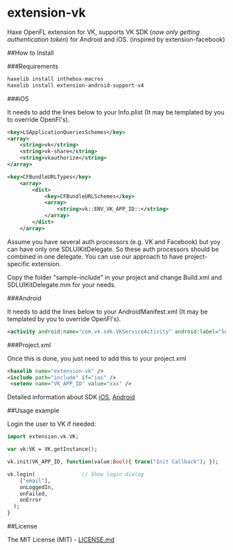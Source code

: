 # extension-vk
Haxe OpenFL extension for VK, supports VK SDK (*now only getting authentication token*) for Android and iOS. (inspired by extension-facebook)

##How to Install

###Requirements

```bash
haxelib install inthebox-macros
haxelib install extension-android-support-v4
```

###iOS

It needs to add the lines below to your Info.plist (It may be templated by you to override OpenFl's).

```xml
<key>LSApplicationQueriesSchemes</key> 
<array> 
    <string>vk</string> 
    <string>vk-share</string> 
    <string>vkauthorize</string> 
</array>

<key>CFBundleURLTypes</key>
    <array>
        <dict>
            <key>CFBundleURLSchemes</key>
            <array>
                <string>vk::ENV_VK_APP_ID::</string>
            </array>
        </dict>
    </array>
```

Assume you have several auth processors (e.g. VK and Facebook) but yoy can have only one SDLUIKitDelegate.
So these auth processors should be combined in one delegate. You can use our approach to have project-specific extension.

Copy the folder "sample-include" in your project and change Build.xml and SDLUIKitDelegate.mm for your needs.

###Android

It needs to add the lines below to your AndroidManifest.xml (It may be templated by you to override OpenFl's).

```xml
<activity android:name="com.vk.sdk.VKServiceActivity" android:label="ServiceActivity" android:theme="@style/VK.Transparent" />
```
###Project.xml

Once this is done, you just need to add this to your project.xml
```xml
<haxelib name="extension-vk" />
<include path="include" if="ios" />
 <setenv name="VK_APP_ID" value="xxx" />
```

Detailed information about SDK [iOS](https://vk.com/dev/ios_sdk), [Android](https://vk.com/dev/android_sdk)


##Usage example

Login the user to VK if needed:
```Haxe
import extension.vk.VK;

var vk:VK = VK.getInstance();

vk.init(VK_APP_ID, function(value:Bool){ trace("Init Callback"); });

vk.login(               // Show login dialog
    ["email"],
    onLoggedIn,
    onFailed,
    onError
  );
}
```

##License

The MIT License (MIT) - [LICENSE.md](LICENSE.md)
